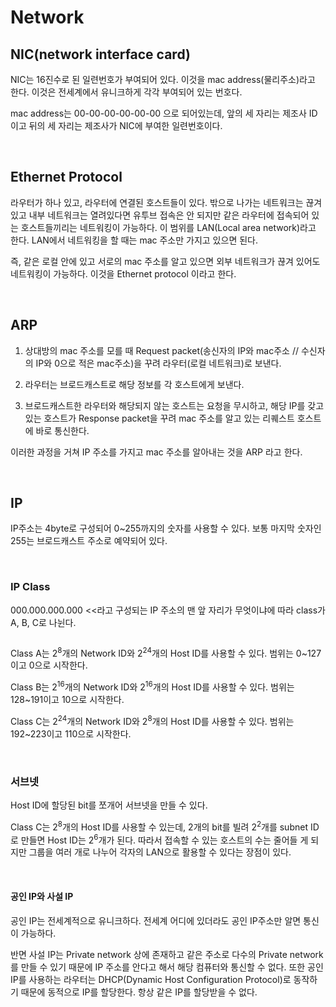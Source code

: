 <h1>Network</h1>
<h2>NIC(network interface card)</h2>
<p>NIC는 16진수로 된 일련번호가 부여되어 있다. 이것을 mac address(물리주소)라고 한다. 이것은 전세계에서 유니크하게 각각 부여되어 있는 번호다.</p>
<p>mac address는 00-00-00-00-00-00 으로 되어있는데, 앞의 세 자리는 제조사 ID이고 뒤의 세 자리는 제조사가 NIC에 부여한 일련번호이다.</p>
<p>&nbsp;</p>
<h2>Ethernet Protocol</h2>
<p>라우터가 하나 있고, 라우터에 연결된 호스트들이 있다. 밖으로 나가는 네트워크는 끊겨있고 내부 네트워크는 열려있다면 유투브 접속은 안 되지만 같은 라우터에 접속되어 있는 호스트들끼리는 네트워킹이 가능하다. 이 범위를 LAN(Local area network)라고 한다. LAN에서 네트워킹을 할 때는 mac 주소만 가지고 있으면 된다.</p>
<p>즉, 같은 로컬 안에 있고 서로의 mac 주소를 알고 있으면 외부 네트워크가 끊겨 있어도 네트워킹이 가능하다. 이것을 Ethernet protocol 이라고 한다.</p>
<p>&nbsp;</p>
<h2>ARP</h2>
<ol>
<li>상대방의 mac 주소를 모를 때 Request packet(송신자의 IP와 mac주소 // 수신자의 IP와 0으로 적은 mac주소)을 꾸려 라우터(로컬 네트워크)로 보낸다.</li>

</ol>
<ol start='2' >
<li>라우터는 브로드캐스트로 해당 정보를 각 호스트에게 보낸다.</li>

</ol>
<ol start='3' >
<li>브로드캐스트한 라우터와 해당되지 않는 호스트는 요청을 무시하고, 해당 IP를 갖고 있는 호스트가 Response packet을 꾸려 mac 주소를 알고 있는 리퀘스트 호스트에 바로 통신한다.</li>

</ol>
<p>이러한 과정을 거쳐 IP 주소를 가지고 mac 주소를 알아내는 것을 ARP 라고 한다.</p>
<p>&nbsp;</p>
<h2>IP</h2>
<p>IP주소는 4byte로 구성되어 0~255까지의 숫자를 사용할 수 있다. 보통 마지막 숫자인 255는 브로드캐스트 주소로 예약되어 있다.</p>
<p>&nbsp;</p>
<h3>IP Class</h3>
<p>000.000.000.000 &lt;&lt;라고 구성되는 IP 주소의 맨 앞 자리가 무엇이냐에 따라 class가 A, B, C로 나뉜다.</p>
<p><img src='https://imgur.com/virQ1T7.jpg' alt='' referrerPolicy='no-referrer' /></p>
<p>Class A는 2<sup>8</sup>개의 Network ID와 2<sup>24</sup>개의 Host ID를 사용할 수 있다. 범위는 0~127이고 0으로 시작한다.</p>
<p>Class B는 2<sup>16</sup>개의 Network ID와 2<sup>16</sup>개의 Host ID를 사용할 수 있다. 범위는 128~191이고 10으로 시작한다.</p>
<p>Class C는 2<sup>24</sup>개의 Network ID와 2<sup>8</sup>개의 Host ID를 사용할 수 있다. 범위는 192~223이고 110으로 시작한다.</p>
<p>&nbsp;</p>
<h3>서브넷</h3>
<p>Host ID에 할당된 bit를 쪼개어 서브넷을 만들 수 있다.</p>
<p>Class C는 2<sup>8</sup>개의 Host ID를 사용할 수 있는데, 2개의 bit를 빌려 2<sup>2</sup>개를 subnet ID로 만들면 Host ID는 2<sup>6</sup>개가 된다. 따라서 접속할 수 있는 호스트의 수는 줄어들 게 되지만 그룹을 여러 개로 나누어 각자의 LAN으로 활용할 수 있다는 장점이 있다.</p>
<p>&nbsp;</p>
<h4>공인 IP와 사설 IP</h4>
<p>공인 IP는 전세계적으로 유니크하다. 전세계 어디에 있더라도 공인 IP주소만 알면 통신이 가능하다.</p>
<p>반면 사설 IP는 Private network 상에 존재하고 같은 주소로 다수의 Private network를 만들 수 있기 때문에 IP 주소를 안다고 해서 해당 컴퓨터와 통신할 수 없다. 또한 공인 IP를 사용하는 라우터는 DHCP(Dynamic Host Configuration Protocol)로 동작하기 때문에 동적으로 IP를 할당한다. 항상 같은 IP를 할당받을 수 없다.</p>
